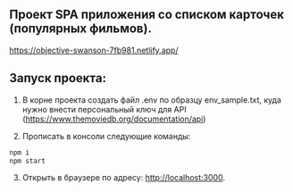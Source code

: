 ## Проект SPA приложения со списком карточек (популярных фильмов).

https://objective-swanson-7fb981.netlify.app/

## Запуск проекта: 

1) В корне проекта создать файл .env по образцу env_sample.txt, куда нужно внести персональный ключ для API (https://www.themoviedb.org/documentation/api)

2) Прописать в консоли следующие команды:

```bash
npm i
npm start
```


3) Открыть в браузере по адресу: [http://localhost:3000](http://localhost:3000).
